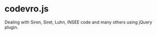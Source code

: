 codevro.js
==========

Dealing with Siren, Siret, Luhn, INSEE code and many others using jQuery plugin.